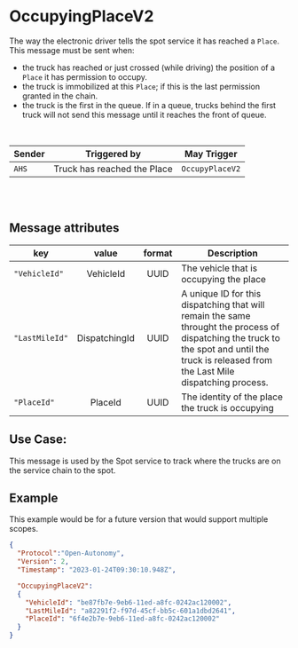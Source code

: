 # OccupyingPlaceV2
The way the electronic driver tells the spot service it has reached a `Place`.  This message must be sent when:
- the truck has reached or just crossed (while driving) the position of a `Place` it has permission to occupy.
- the truck is immobilized at this `Place`; if this is the last permission granted in the chain.
- the truck is the first in the queue. If in a queue, trucks behind the first truck will not send this message until it reaches the front of queue.

<br>

|Sender| Triggered by | May Trigger |
|---|---|---|
| `AHS`| Truck has reached the Place | `OccupyPlaceV2`  |

<br><br>

## Message attributes
|key |value |format | Description|
|---|:---:|:---:|---|
|`"VehicleId"`| VehicleId | UUID| The vehicle that is occupying the place|
|`"LastMileId"`| DispatchingId | UUID| A unique ID for this dispatching that will remain the same throught the process of dispatching the truck to the spot and until the truck is released from the Last Mile dispatching process.|
|`"PlaceId"`| PlaceId | UUID | The identity of the place the truck is occupying |



## Use Case:
This message is used by the Spot service to track where the trucks are on the service chain to the spot.

## Example
This example would be for a future version that would support multiple scopes.
```json
{
  "Protocol":"Open-Autonomy",
  "Version": 2,
  "Timestamp": "2023-01-24T09:30:10.948Z",

  "OccupyingPlaceV2":
  {
    "VehicleId": "be87fb7e-9eb6-11ed-a8fc-0242ac120002",
    "LastMileId": "a82291f2-f97d-45cf-bb5c-601a1dbd2641",
    "PlaceId": "6f4e2b7e-9eb6-11ed-a8fc-0242ac120002"
  }
}

```
